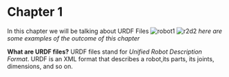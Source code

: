 # Chapter 1
In this chapter we will be talking about URDF Files
![robot1](https://user-images.githubusercontent.com/13907836/36332472-252f514a-1327-11e8-9c34-c8c227413870.PNG)
![r2d2](https://user-images.githubusercontent.com/13907836/36332473-254a1ce6-1327-11e8-864a-a80d6cff1ac5.PNG)
*here are some examples of the outcome of this chapter*

**What are URDF files?**
  URDF files stand for *Unified Robot Description Format*. URDF is an XML format that describes a robot,its parts, its joints, dimensions, and so on. 

